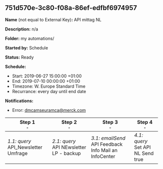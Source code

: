 ## 751d570e-3c80-f08a-86ef-edfbf6974957

**Name** (not equal to External Key)**:** API mittag NL 

**Description:** n/a

**Folder:** my automations/

**Started by:** Schedule

**Status:** Ready

**Schedule:**

* Start: 2019-06-27 15:00:00 +01:00
* End: 2019-07-10 00:00:00 +01:00
* Timezone: W. Europe Standard Time
* Recurrance: every day until end date

**Notifications:**

* Error: dmcamseuramca@merck.com

| Step 1<br>_<small>-</small>_ | Step 2<br>_<small>-</small>_ | Step 3<br>_<small>-</small>_ | Step 4<br>_<small>-</small>_ |
| --- | --- | --- | --- |
| _1.1: query_<br>API_Newsletter Umfrage | _2.1: query_<br>API NEwsletter LP - backup | _3.1: emailSend_<br>API Feedback Info Mail an InfoCenter | _4.1: query_<br>Set API NL Send true |
